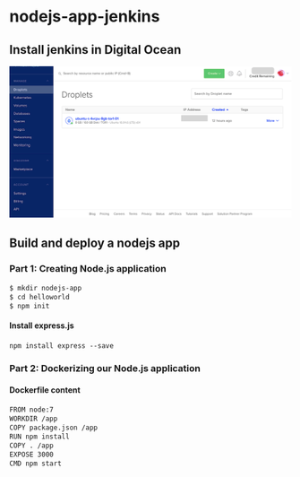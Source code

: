 # nodejs-app-jenkins

## Install jenkins in  Digital  Ocean

![](digi-ocean1.png)

## Build and  deploy a nodejs app

### Part 1: Creating Node.js application
```
$ mkdir nodejs-app
$ cd helloworld
$ npm init

```
#### Install express.js
```
npm install express --save
```

### Part 2: Dockerizing our Node.js application

#### Dockerfile content
```
FROM node:7
WORKDIR /app
COPY package.json /app
RUN npm install
COPY . /app
EXPOSE 3000
CMD npm start

```
